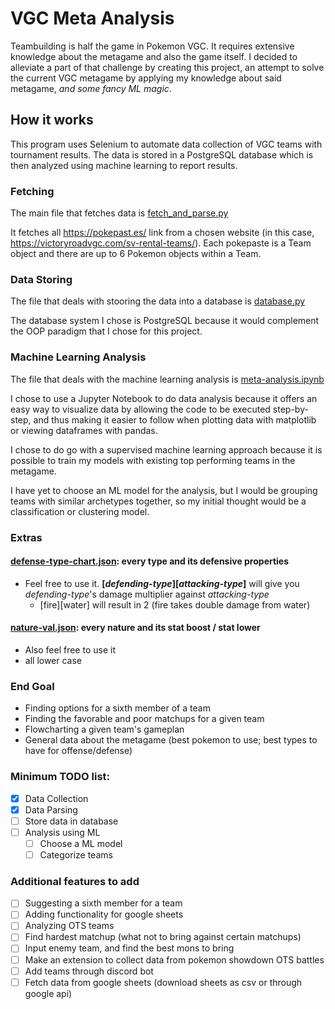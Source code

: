 # VGC Meta Analysis
Teambuilding is half the game in Pokemon VGC. It requires extensive knowledge about the metagame and also the game itself. I decided to alleviate a part of that challenge by creating this project, an attempt to solve the current VGC metagame by applying my knowledge about said metagame, *and some fancy ML magic*.


## How it works
This program uses Selenium to automate data collection of VGC teams with tournament results. The data is stored in a PostgreSQL database which is then analyzed using machine learning to report results.

### Fetching
The main file that fetches data is <a href="fetch_and_parse.py">fetch_and_parse.py</a>

It fetches all https://pokepast.es/ link from a chosen website (in this case, https://victoryroadvgc.com/sv-rental-teams/). Each pokepaste is a Team object and there are up to 6 Pokemon objects within a Team.

### Data Storing
The file that deals with stooring the data into a database is <a href="database.py">database.py</a>

The database system I chose is PostgreSQL because it would complement the OOP paradigm that I chose for this project.

### Machine Learning Analysis
The file that deals with the machine learning analysis is <a href="meta-analysis.ipynb">meta-analysis.ipynb</a>

I chose to use a Jupyter Notebook to do data analysis because it offers an easy way to visualize data by allowing the code to be executed step-by-step, and thus making it easier to follow when plotting data with matplotlib or viewing dataframes with pandas.


<!---Modify this after I make a decision--->
I chose to do go with a supervised machine learning approach because it is possible to train my models with existing top performing teams in the metagame.

I have yet to choose an ML model for the analysis, but I would be grouping teams with similar archetypes together, so my initial thought would be a classification or clustering model.
<!------>

### Extras
#### <a href="defense-type-chart.json">defense-type-chart.json</a>: every type and its defensive properties
- Feel free to use it. **[*defending-type*][*attacking-type*]** will give you *defending-type*'s damage multiplier against *attacking-type*
    - [fire][water] will result in 2 (fire takes double damage from water)

#### <a href="nature-val.json">nature-val.json</a>: every nature and its stat boost / stat lower
- Also feel free to use it
- all lower case

### End Goal
- Finding options for a sixth member of a team
- Finding the favorable and poor matchups for a given team
- Flowcharting a given team's gameplan
- General data about the metagame (best pokemon to use; best types to have for offense/defense)


### Minimum TODO list:
- [x] Data Collection
- [x] Data Parsing
- [ ] Store data in database
- [ ] Analysis using ML
    - [ ] Choose a ML model
    - [ ] Categorize teams

### Additional features to add
- [ ] Suggesting a sixth member for a team
- [ ] Adding functionality for google sheets
- [ ] Analyzing OTS teams
- [ ] Find hardest matchup (what not to bring against certain matchups)
- [ ] Input enemy team, and find the best mons to bring
- [ ] Make an extension to collect data from pokemon showdown OTS battles
- [ ] Add teams through discord bot
- [ ] Fetch data from google sheets (download sheets as csv or through google api)